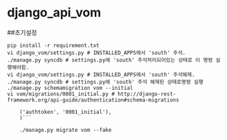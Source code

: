 django_api_vom
==============

##초기설정

    pip install -r requirement.txt
    vi django_vom/settings.py # INSTALLED_APPS에서 'south' 주석.
    ./manage.py syncdb # settings.py에 'south' 주석처리되어있는 상태로 이 명령 실행해야함.
    vi django_vom/settings.py # INSTALLED_APPS에서 'south' 주석해제.
    ./manage.py syncdb # settings.py에 'south' 주석 해제된 상태로명령 실행
    ./manage.py schemamigration vom --initial
    vi vom/migrations/0001_initial.py # http://django-rest-framework.org/api-guide/authentication#schema-migrations
    
```needed_by = (
    ('authtoken', '0001_initial'),
    )```
    
    ./manage.py migrate vom --fake
